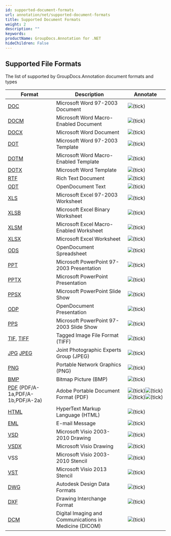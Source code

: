 ```yaml
---
id: supported-document-formats
url: annotation/net/supported-document-formats
title: Supported Document Formats
weight: 2
description: ""
keywords: 
productName: GroupDocs.Annotation for .NET
hideChildren: False
---
```

## Supported File Formats

The list of supported by GroupDocs.Annotation document formats and types

| Format | Description | Annotate |
| --- | --- | --- |
| [DOC](https://wiki.fileformat.com/word-processing/doc/) | Microsoft Word 97-2003 Document | ![(tick)](annotation-net/images/check.png) |
| [DOCM](https://wiki.fileformat.com/word-processing/docm/) | Microsoft Word Macro-Enabled Document | ![(tick)](annotation-net/images/check.png) |
| [DOCX](https://wiki.fileformat.com/word-processing/docx/) | Microsoft Word Document | ![(tick)](annotation-net/images/check.png) |
| [DOT](https://wiki.fileformat.com/word-processing/dot/) | Microsoft Word 97-2003 Template | ![(tick)](annotation-net/images/check.png) |
| [DOTM](https://wiki.fileformat.com/word-processing/dotm/) | Microsoft Word Macro-Enabled Template | ![(tick)](annotation-net/images/check.png) |
| [DOTX](https://wiki.fileformat.com/word-processing/dotx/) | Microsoft Word Template | ![(tick)](annotation-net/images/check.png) |
| [RTF](https://wiki.fileformat.com/word-processing/rtf/) | Rich Text Document | ![(tick)](annotation-net/images/check.png) |
| [ODT](https://wiki.fileformat.com/word-processing/odt/) | OpenDocument Text | ![(tick)](annotation-net/images/check.png) |
| [XLS](https://wiki.fileformat.com/spreadsheet/xls/) | Microsoft Excel 97-2003 Worksheet | ![(tick)](annotation-net/images/check.png) |
| [XLSB](https://wiki.fileformat.com/spreadsheet/xlsb/) | Microsoft Excel Binary Worksheet | ![(tick)](annotation-net/images/check.png) |
| [XLSM](https://wiki.fileformat.com/spreadsheet/xlsm/) | Microsoft Excel Macro-Enabled Worksheet | ![(tick)](annotation-net/images/check.png) |
| [XLSX](https://wiki.fileformat.com/spreadsheet/xlsx/) | Microsoft Excel Worksheet | ![(tick)](annotation-net/images/check.png) |
| [ODS](https://wiki.fileformat.com/spreadsheet/ods/) | OpenDocument Spreadsheet | ![(tick)](annotation-net/images/check.png) |
| [PPT](https://wiki.fileformat.com/presentation/ppt/) | Microsoft PowerPoint 97-2003 Presentation | ![(tick)](annotation-net/images/check.png) |
| [PPTX](https://wiki.fileformat.com/presentation/pptx/) | Microsoft PowerPoint Presentation | ![(tick)](annotation-net/images/check.png) |
| [PPSX](https://wiki.fileformat.com/presentation/ppsx/) | Microsoft PowerPoint Slide Show | ![(tick)](annotation-net/images/check.png) |
| [ODP](https://wiki.fileformat.com/presentation/odp/) | OpenDocument Presentation | ![(tick)](annotation-net/images/check.png) |
| [PPS](https://wiki.fileformat.com/presentation/pps/) | Microsoft PowerPoint 97-2003 Slide Show | ![(tick)](annotation-net/images/check.png) |
| [TIF](https://wiki.fileformat.com/image/tiff/), [TIFF](https://wiki.fileformat.com/image/tiff/) | Tagged Image File Format (TIFF) | ![(tick)](annotation-net/images/check.png) |
| [JPG](https://wiki.fileformat.com/image/jpeg) [JPEG](https://wiki.fileformat.com/image/jpeg)   | Joint Photographic Experts Group (JPEG) | ![(tick)](annotation-net/images/check.png) |
| [PNG](https://wiki.fileformat.com/image/png/) | Portable Network Graphics (PNG) | ![(tick)](annotation-net/images/check.png) |
| [BMP](https://wiki.fileformat.com/image/bmp/) | Bitmap Picture (BMP) | ![(tick)](annotation-net/images/check.png) |
| [PDF](https://wiki.fileformat.com/view/pdf/) (PDF/A-1a,PDF/A-1b,PDF/A-2a) | Adobe Portable Document Format (PDF) | ![(tick)](annotation-net/images/check.png)![(tick)](annotation-net/images/check.png)![(tick)](annotation-net/images/check.png)![(tick)](annotation-net/images/check.png) |
| [HTML](https://wiki.fileformat.com/web/html/) | HyperText Markup Language (HTML) | ![(tick)](annotation-net/images/check.png) |
| [EML](https://wiki.fileformat.com/email/eml/) | E-mail Message | ![(tick)](annotation-net/images/check.png) |
| [VSD](https://wiki.fileformat.com/image/vsd/) | Microsoft Visio 2003-2010 Drawing | ![(tick)](annotation-net/images/check.png) |
| [VSDX](https://wiki.fileformat.com/image/vsdx/) | Microsoft Visio Drawing | ![(tick)](annotation-net/images/check.png) |
| VSS | Microsoft Visio 2003-2010 Stencil | ![(tick)](annotation-net/images/check.png) |
| [VST](https://wiki.fileformat.com/image/vst/) | Microsoft Visio 2013 Stencil | ![(tick)](annotation-net/images/check.png) |
| [DWG](https://wiki.fileformat.com/cad/dwg/) | Autodesk Design Data Formats | ![(tick)](annotation-net/images/check.png) |
| [DXF](https://wiki.fileformat.com/cad/dxf/) | Drawing Interchange Format | ![(tick)](annotation-net/images/check.png) |
| [DCM](https://wiki.fileformat.com/image/dcm/) | Digital Imaging and Communications in Medicine (DICOM) | ![(tick)](annotation-net/images/check.png) |
